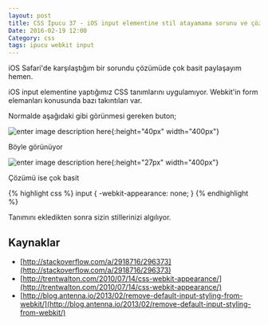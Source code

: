```yaml
---
layout: post
title: CSS İpucu 37 - iOS input elementine stil atayamama sorunu ve çözümü
Date: 2016-02-19 12:00
Category: css
tags: ipucu webkit input
---
```


iOS Safari'de karşılaştığım bir sorundu çözümüde çok basit paylaşayım hemen.

iOS input elementine yaptığımız CSS tanımlarını uygulamıyor. Webkit'in form elemanları konusunda bazı takıntıları var.

Normalde aşağıdaki gibi görünmesi gereken buton;

![enter image description here](https://fatihhayrioglu.com/images/ios-webkit-bug-2.png){:height="40px" width="400px"}

Böyle görünüyor

![enter image description here](https://fatihhayrioglu.com/images/ios-webkit-bug.png){:height="27px" width="400px"}

Çözümü ise çok basit

{% highlight css %}
  input {
    -webkit-appearance: none;
  }
{% endhighlight %}

Tanımını ekledikten sonra sizin stillerinizi algılıyor.

## Kaynaklar

 - [http://stackoverflow.com/a/2918716/296373](http://stackoverflow.com/a/2918716/296373)
 - [http://trentwalton.com/2010/07/14/css-webkit-appearance/](http://trentwalton.com/2010/07/14/css-webkit-appearance/)
 - [http://blog.antenna.io/2013/02/remove-default-input-styling-from-webkit/](http://blog.antenna.io/2013/02/remove-default-input-styling-from-webkit/)